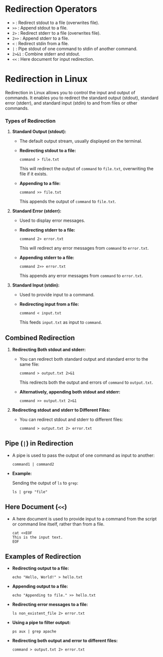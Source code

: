 # Redirection Operators

- `>` : Redirect stdout to a file (overwrites file).
- `>>` : Append stdout to a file.
- `2>` : Redirect stderr to a file (overwrites file).
- `2>>` : Append stderr to a file.
- `<` : Redirect stdin from a file.
- `|` : Pipe stdout of one command to stdin of another command.
- `2>&1` : Combine stderr and stdout.
- `<<` : Here document for input redirection.


# Redirection in Linux

Redirection in Linux allows you to control the input and output of commands. It enables you to redirect the standard output (stdout), standard error (stderr), and standard input (stdin) to and from files or other commands.

### Types of Redirection

1. **Standard Output (stdout):**
   - The default output stream, usually displayed on the terminal.
   - **Redirecting stdout to a file:**

     ```
     command > file.txt
     ```

     This will redirect the output of `command` to `file.txt`, overwriting the file if it exists.

   - **Appending to a file:**

     ```
     command >> file.txt
     ```

     This appends the output of `command` to `file.txt`.

2. **Standard Error (stderr):**
   - Used to display error messages.
   - **Redirecting stderr to a file:**

     ```
     command 2> error.txt
     ```

     This will redirect any error messages from `command` to `error.txt`.

   - **Appending stderr to a file:**

     ```
     command 2>> error.txt
     ```

     This appends any error messages from `command` to `error.txt`.

3. **Standard Input (stdin):**
   - Used to provide input to a command.
   - **Redirecting input from a file:**

     ```
     command < input.txt
     ```

     This feeds `input.txt` as input to `command`.


## Combined Redirection

1. **Redirecting Both stdout and stderr:**
   - You can redirect both standard output and standard error to the same file:

     ```
     command > output.txt 2>&1
     ```

     This redirects both the output and errors of `command` to `output.txt`.

   - **Alternatively, appending both stdout and stderr:**

     ```
     command >> output.txt 2>&1
     ```

2. **Redirecting stdout and stderr to Different Files:**
   - You can redirect stdout and stderr to different files:

     ```
     command > output.txt 2> error.txt
     ```

## Pipe (`|`) in Redirection

- A pipe is used to pass the output of one command as input to another:

  ```
  command1 | command2
  ```

- **Example:**

  Sending the output of `ls` to `grep`:

  ```
  ls | grep "file"
  ```


## Here Document (`<<`)

- A here document is used to provide input to a command from the script or command line itself, rather than from a file.

  ```
  cat <<EOF
  This is the input text.
  EOF
  ```


## Examples of Redirection

- **Redirecting output to a file:**

  ```
  echo "Hello, World!" > hello.txt
  ```

- **Appending output to a file:**

  ```
  echo "Appending to file." >> hello.txt
  ```

- **Redirecting error messages to a file:**

  ```
  ls non_existent_file 2> error.txt
  ```

- **Using a pipe to filter output:**

  ```
  ps aux | grep apache
  ```

- **Redirecting both output and error to different files:**

  ```
  command > output.txt 2> error.txt
  ```
